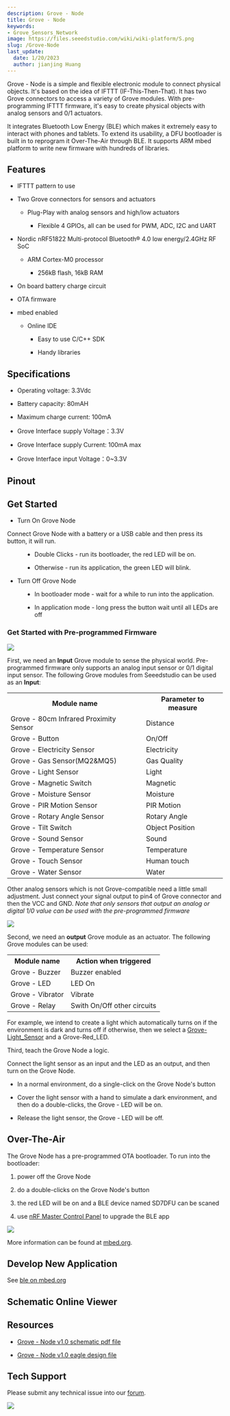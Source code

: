 ```yaml
---
description: Grove - Node
title: Grove - Node
keywords:
- Grove_Sensors_Network
image: https://files.seeedstudio.com/wiki/wiki-platform/S.png
slug: /Grove-Node
last_update:
  date: 1/20/2023
  author: jianjing Huang
---
```



 Grove - Node is a simple and flexible electronic module to connect physical objects. It's based on the idea of IFTTT (IF-This-Then-That). It has two Grove connectors to access a variety of Grove modules. With pre-programming IFTTT firmware, it's easy to create physical objects with analog sensors and 0/1 actuators.


It integrates Bluetooth Low Energy (BLE) which makes it extremely easy to interact with phones and tablets. To extend its usability, a DFU bootloader is built in to reprogram it Over-The-Air through BLE. It supports ARM mbed platform to write new firmware with hundreds of libraries.

## Features

* IFTTT pattern to use

* Two Grove connectors for sensors and actuators

  * Plug-Play with analog sensors and high/low actuators

    * Flexible 4 GPIOs, all can be used for PWM, ADC, I2C and UART

* Nordic nRF51822 Multi-protocol Bluetooth® 4.0 low energy/2.4GHz RF SoC

  * ARM Cortex-M0 processor

    * 256kB flash, 16kB RAM

* On board battery charge circuit

* OTA firmware

* mbed enabled

  * Online IDE

    * Easy to use C/C++ SDK

    * Handy libraries

## Specifications

* Operating voltage: 3.3Vdc

* Battery capacity: 80mAH

* Maximum charge current: 100mA

* Grove Interface supply Voltage：3.3V

* Grove Interface supply Current:  100mA max

* Grove Interface input Voltage：0~3.3V

## Pinout

## Get Started

* Turn On Grove Node

Connect Grove Node with a battery or a USB cable and then press its button, it will run.

<dl><dd>

* Double Clicks - run its bootloader, the red LED will be on.

* Otherwise - run its application, the green LED will blink.

</dd></dl>

* Turn Off Grove Node

<dl><dd>

* In bootloader mode - wait for a while to run into the application.

* In application mode - long press the button wait until all LEDs are off

</dd></dl>

### Get Started with Pre-programmed Firmware

![](https://files.seeedstudio.com/wiki/Grove-Node/img/Milcandy_IFTTT.jpg)

First, we need an **Input** Grove module to sense the physical world. Pre-programmed firmware only supports an analog input sensor or 0/1 digital input sensor.
The following Grove modules from Seeedstudio can be used as an **Input**:

<table>
  <tbody><tr>
      <th>Module name
      </th>
      <th>Parameter to measure
      </th></tr>
    <tr style={{fontSize: '90%'}}>
      <td width={300}> Grove - 80cm Infrared Proximity Sensor
      </td>
      <td width={400}> Distance
      </td></tr>
    <tr style={{fontSize: '90%'}}>
      <td> Grove - Button
      </td>
      <td colSpan={3} rowSpan={1}>On/Off
      </td></tr>
    <tr style={{fontSize: '90%'}}>
      <td> Grove - Electricity Sensor
      </td>
      <td colSpan={3} rowSpan={1}> Electricity
      </td></tr>
    <tr style={{fontSize: '90%'}}>
      <td> Grove - Gas Sensor(MQ2&amp;MQ5)
      </td>
      <td colSpan={3} rowSpan={1}> Gas Quality
      </td></tr>
    <tr style={{fontSize: '90%'}}>
      <td> Grove - Light Sensor
      </td>
      <td colSpan={3} rowSpan={1}> Light
      </td></tr>
    <tr style={{fontSize: '90%'}}>
      <td> Grove - Magnetic Switch
      </td>
      <td colSpan={3} rowSpan={1}> Magnetic
      </td></tr>
    <tr style={{fontSize: '90%'}}>
      <td> Grove - Moisture Sensor
      </td>
      <td colSpan={3} rowSpan={1}> Moisture
      </td></tr>
    <tr style={{fontSize: '90%'}}>
      <td> Grove - PIR Motion Sensor
      </td>
      <td colSpan={3} rowSpan={1}> PIR Motion
      </td></tr>
    <tr style={{fontSize: '90%'}}>
      <td> Grove - Rotary Angle Sensor
      </td>
      <td colSpan={3} rowSpan={1}> Rotary Angle
      </td></tr>
    <tr style={{fontSize: '90%'}}>
      <td> Grove - Tilt Switch
      </td>
      <td colSpan={3} rowSpan={1}>  Object Position
      </td></tr>
    <tr style={{fontSize: '90%'}}>
      <td> Grove - Sound Sensor
      </td>
      <td colSpan={3} rowSpan={1}> Sound
      </td></tr>
    <tr style={{fontSize: '90%'}}>
      <td> Grove - Temperature Sensor
      </td>
      <td colSpan={3} rowSpan={1}> Temperature
      </td></tr>
    <tr style={{fontSize: '90%'}}>
      <td> Grove - Touch Sensor
      </td>
      <td colSpan={3} rowSpan={1}> Human touch
      </td></tr>
    <tr style={{fontSize: '90%'}}>
      <td> Grove - Water Sensor
      </td>
      <td colSpan={3} rowSpan={1}> Water
      </td></tr></tbody></table>

Other analog sensors which is not Grove-compatible need a little small adjustment. Just connect your signal output to pin4 of Grove connector and then the VCC and GND. _Note that only sensors that output an analog or digital 1/0 value can be used with the pre-programmed firmware_

![](https://files.seeedstudio.com/wiki/Grove-Node/img/Mil_Grove_con.png)

Second, we need an **output** Grove module as an actuator. The following Grove modules can be used:

<table>
  <tbody><tr>
      <th>Module name
      </th>
      <th>Action when triggered
      </th></tr>
    <tr style={{fontSize: '90%'}}>
      <td width={300}> Grove - Buzzer
      </td>
      <td width={400}> Buzzer enabled
      </td></tr>
    <tr style={{fontSize: '90%'}}>
      <td> Grove - LED
      </td>
      <td colSpan={3} rowSpan={1}>LED On
      </td></tr>
    <tr style={{fontSize: '90%'}}>
      <td> Grove - Vibrator
      </td>
      <td colSpan={3} rowSpan={1}> Vibrate
      </td></tr>
    <tr style={{fontSize: '90%'}}>
      <td> Grove - Relay
      </td>
      <td colSpan={3} rowSpan={1}> Swith On/Off other circuits
      </td></tr></tbody></table>


For example, we intend to create a light which automatically turns on if the environment is dark and turns off if otherwise, then we select a [Grove-Light_Sensor](/Grove-Light_Sensor "Grove - Light Sensor") and a Grove-Red_LED. 


Third, teach the Grove Node a logic.

Connect the light sensor as an input and the LED as an output, and then turn on the Grove Node.

* In a normal environment, do a single-click on the Grove Node's button

* Cover the light sensor with a hand to simulate a dark environment, and then do a double-clicks, the Grove - LED will be on.

* Release the light sensor, the Grove - LED will be off.

## Over-The-Air

The Grove Node has a pre-programmed OTA bootloader. To run into the bootloader:

1. power off the Grove Node

2. do a double-clicks on the Grove Node's button

3. the red LED will be on and a BLE device named SD7DFU can be scaned

4. use [nRF Master Control Panel](https://play.google.com/store/apps/details?id=no.nordicsemi.android.mcp) to upgrade the BLE app

![](https://files.seeedstudio.com/wiki/Grove-Node/img/Ota-ui.png)

More information can be found at [mbed.org](https://developer.mbed.org/teams/Bluetooth-Low-Energy/wiki/Firmware-Over-the-Air-FOTA-Updates).

## Develop New Application

See [ble on mbed.org](http://developer.mbed.org/teams/Bluetooth-Low-Energy/)

## Schematic Online Viewer

<div className="altium-ecad-viewer" data-project-src="https://files.seeedstudio.com/wiki/Grove-Node/res/Grove-Node_v1.0_eagle.zip" style={{borderRadius: '0px 0px 4px 4px', height: 500, borderStyle: 'solid', borderWidth: 1, borderColor: 'rgb(241, 241, 241)', overflow: 'hidden', maxWidth: 1280, maxHeight: 700, boxSizing: 'border-box'}}>
</div>

## Resources

* [Grove - Node v1.0 schematic pdf file](https://files.seeedstudio.com/wiki/Grove-Node/res/Grove-Node_v1.0.pdf)

* [Grove - Node v1.0 eagle design file](https://files.seeedstudio.com/wiki/Grove-Node/res/Grove-Node_v1.0_eagle.zip)

## Tech Support

Please submit any technical issue into our [forum](https://forum.seeedstudio.com/). <br />
<p style={{textAlign: 'center'}}><a href="https://www.seeedstudio.com/act-4.html?utm_source=wiki&utm_medium=wikibanner&utm_campaign=newproducts" target="_blank"><img src="https://files.seeedstudio.com/wiki/Wiki_Banner/new_product.jpg" /></a></p>
